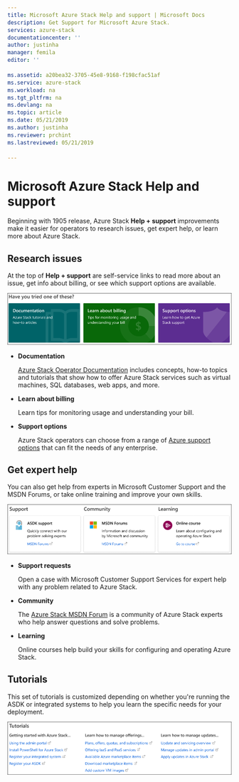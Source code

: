 ```yaml
---
title: Microsoft Azure Stack Help and support | Microsoft Docs
description: Get Support for Microsoft Azure Stack.
services: azure-stack
documentationcenter: ''
author: justinha
manager: femila
editor: ''

ms.assetid: a20bea32-3705-45e8-9168-f198cfac51af
ms.service: azure-stack
ms.workload: na
ms.tgt_pltfrm: na
ms.devlang: na
ms.topic: article
ms.date: 05/21/2019
ms.author: justinha
ms.reviewer: prchint
ms.lastreviewed: 05/21/2019

---
```

# Microsoft Azure Stack Help and support

Beginning with 1905 release, Azure Stack **Help + support** improvements make it easier for operators to research issues, get expert help, or learn more about Azure Stack. 

## Research issues

At the top of **Help + support** are self-service links to read more about an issue, get info about billing, or see which support options are available. 

![Self-service support](media/azure-stack-get-support/get-support-tiles.png)

- **Documentation**

  [Azure Stack Operator Documentation](index.yml) includes concepts, how-to topics and tutorials that show how to offer Azure Stack services such as virtual machines, SQL databases, web apps, and more. 

- **Learn about billing**

  Learn tips for monitoring usage and understanding your bill.

- **Support options**

  Azure Stack operators can choose from a range of [Azure support options](https://azure.microsoft.com/support/options/) that can fit the needs of any enterprise. 

## Get expert help 

You can also get help from experts in Microsoft Customer Support and the MSDN Forums, or take online training and improve your own skills. 

![Get expert help](media/azure-stack-get-support/get-support-cards.png)

- **Support requests**

  Open a case with Microsoft Customer Support Services for expert help with any problem related to Azure Stack.

- **Community**

  The [Azure Stack MSDN Forum](https://social.msdn.microsoft.com/Forums/azure/home?forum=azurestack) is a community of Azure Stack experts who help answer questions and solve problems.

- **Learning**

  Online courses help build your skills for configuring and operating Azure Stack. 

## Tutorials

This set of tutorials is customized depending on whether you're running the ASDK or integrated systems to help you learn the specific needs for your deployment. 

![Get support tutorials](media/azure-stack-get-support/get-support-tutorials.png)